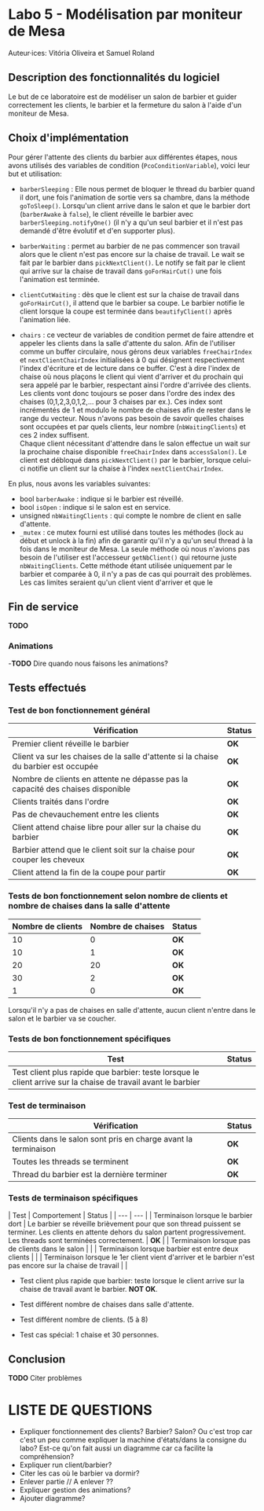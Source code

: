 # Labo 5 - Modélisation par moniteur de Mesa

Auteur·ices: Vitória Oliveira et Samuel Roland

## Description des fonctionnalités du logiciel

Le but de ce laboratoire est de modéliser un salon de barbier et guider correctement les clients, le barbier et la fermeture du salon à l'aide d'un moniteur de Mesa.

## Choix d'implémentation

Pour gérer l'attente des clients du barbier aux différentes étapes, nous avons utilisés des variables de condition (`PcoConditionVariable`), voici leur but et utilisation:

- `barberSleeping` : Elle nous permet de bloquer le thread du barbier quand il dort, une fois l'animation de sortie vers sa chambre, dans la méthode `goToSleep()`. Lorsqu'un client arrive dans le salon et que le barbier dort (`barberAwake` à `false`), le client réveille le barbier avec `barberSleeping.notifyOne()` (il n'y a qu'un seul barbier et il n'est pas demandé d'être évolutif et d'en supporter plus).  

- `barberWaiting` : permet au barbier de ne pas commencer son travail alors que le client n'est pas encore sur la chaise de travail. Le wait se fait par le barbier dans `pickNextClient()`. Le notify se fait par le client qui arrive sur la chaise de travail dans `goForHairCut()` une fois l'animation est terminée.  

- `clientCutWaiting` :  dès que le client est sur la chaise de travail dans `goForHairCut()`, il attend que le barbier sa coupe. Le barbier notifie le client lorsque la coupe est terminée dans `beautifyClient()` après l'animation liée.

- `chairs` : ce vecteur de variables de condition permet de faire attendre et appeler les clients dans la salle d'attente du salon. Afin de l'utiliser comme un buffer circulaire, nous gérons deux variables `freeChairIndex` et `nextClientChairIndex` initialisées à 0 qui désignent respectivement l'index d'écriture et de lecture dans ce buffer. C'est à dire l'index de chaise où nous plaçons le client qui vient d'arriver et du prochain qui sera appelé par le barbier, respectant ainsi l'ordre d'arrivée des clients. Les clients vont donc toujours se poser dans l'ordre des index des chaises (0,1,2,3,0,1,2,... pour 3 chaises par ex.). Ces index sont incrémentés de 1 et modulo le nombre de chaises afin de rester dans le range du vecteur. Nous n'avons pas besoin de savoir quelles chaises sont occupées et par quels clients, leur nombre (`nbWaitingClients`) et ces 2 index suffisent.  
Chaque client nécessitant d'attendre dans le salon effectue un wait sur la prochaine chaise disponible `freeChairIndex` dans `accessSalon()`. Le client est débloqué dans `pickNextClient()` par le barbier, lorsque celui-ci notifie un client sur la chaise à l'index `nextClientChairIndex`. 


En plus, nous avons les variables suivantes:
- bool `barberAwake` : indique si le barbier est réveillé.
- bool `isOpen` : indique si le salon est en service. 
- unsigned `nbWaitingClients` : qui compte le nombre de client en salle d'attente. 
- `_mutex` : ce mutex fourni est utilisé dans toutes les méthodes (lock au début et unlock à la fin) afin de garantir qu'il n'y a qu'un seul thread à la fois dans le moniteur de Mesa. La seule méthode où nous n'avions pas besoin de l'utiliser est l'accesseur `getNbClient()` qui retourne juste `nbWaitingClients`. Cette méthode étant utilisée uniquement par le barbier et comparée à 0, il n'y a pas de cas qui pourrait des problèmes. Les cas limites seraient qu'un client vient d'arriver et que le

## Fin de service
__TODO__
<!-- Le barbier peut aussi être notifié lorsque nous souhaitons finir le programme en appelant la méthode `endService()` afin que la fin de son thread puisse être gérée correctement.  -->

### Animations
-__TODO__ Dire quando nous faisons les animations?

## Tests effectués

### Test de bon fonctionnement général

| Vérification | Status |
|---|---|
| Premier client réveille le barbier | **OK** |
| Client va sur les chaises de la salle d'attente si la chaise du barbier est occupée | **OK** |
| Nombre de clients en attente ne dépasse pas la capacité des chaises disponible | **OK** |
| Clients traités dans l'ordre| **OK** |
| Pas de chevauchement entre les clients| **OK** |
| Client attend chaise libre pour aller sur la chaise du barbier | **OK** |
| Barbier attend que le client soit sur la chaise pour couper les cheveux | **OK** |
| Client attend la fin de la coupe pour partir | **OK** |

### Tests de bon fonctionnement selon nombre de clients et nombre de chaises dans la salle d'attente

| Nombre de clients | Nombre de chaises | Status | 
| --- | --- | --- |
| 10 | 0 | **OK** |
| 10 | 1 | **OK** |
| 20 | 20 | **OK** | 
| 30 | 2 | **OK** |
| 1 | 0 | **OK** | 

Lorsqu'il n'y a pas de chaises en salle d'attente, aucun client n'entre dans le salon et le barbier va se coucher. 


### Tests de bon fonctionnement spécifiques

| Test | Status | 
| --- | --- |
| Test client plus rapide que barbier: teste lorsque le client arrive sur la chaise de travail avant le barbier | |

### Test de terminaison 

| Vérification | Status |
|---|---|
| Clients dans le salon sont pris en charge avant la terminaison | **OK** |
| Toutes les threads se terminent | **OK** |
| Thread du barbier est la dernière terminer | **OK** |

### Tests de terminaison spécifiques

| Test | Comportement | Status | 
| --- | --- |
| Terminaison lorsque le barbier dort | Le barbier se réveille brièvement pour que son thread puissent se terminer. Les clients en attente dehors du salon partent progressivement. Les threads sont terminées correctement. | **OK** |
| Terminaison lorsque pas de clients dans le salon | |
| Terminaison lorsque barbier est entre deux clients  | |
| Terminaison lorsque le 1er client vient d'arriver et le barbier n'est pas encore sur la chaise de travail | |


- Test client plus rapide que barbier: teste lorsque le client arrive sur la chaise de travail avant le barbier. **NOT OK**.

- Test différent nombre de chaises dans salle d'attente. 

- Test différent nombre de clients. (5 à 8) 

- Test cas spécial: 1 chaise et 30 personnes.


## Conclusion

__TODO__ Citer problèmes




# LISTE DE QUESTIONS 
- Expliquer fonctionnement des clients? Barbier? Salon? Ou c'est trop car c'est un peu comme expliquer la machine d'états/dans la consigne du labo? Est-ce qu'on fait aussi un diagramme car ca facilite la compréhension?
- Expliquer run client/barbier?
- Citer les cas où le barbier va dormir?
- Enlever partie // A enlever   ??
- Expliquer gestion des animations?
- Ajouter diagramme?
